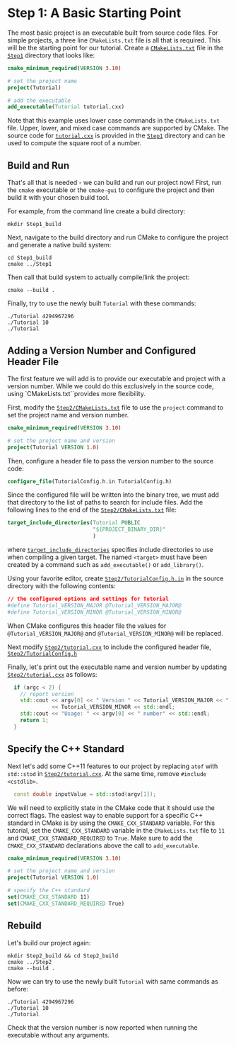 # Step 1: A Basic Starting Point

The most basic project is an executable built from source code files.
For simple projects, a three line `CMakeLists.txt` file is all that is
required. This will be the starting point for our tutorial. Create a
[`CMakeLists.txt`](./Step1/CMakeLists.txt) file in the [`Step1`](./Step1) directory that looks like:

```cmake
cmake_minimum_required(VERSION 3.10)

# set the project name
project(Tutorial)

# add the executable
add_executable(Tutorial tutorial.cxx)
```

Note that this example uses lower case commands in the `CMakeLists.txt` file.
Upper, lower, and mixed case commands are supported by CMake. The source
code for [`tutorial.cxx`](./Step1/tutorial.cxx) is provided in the [`Step1`](./Step1) directory and can be
used to compute the square root of a number.

## Build and Run

That's all that is needed - we can build and run our project now! First, run
the `cmake` executable or the
`cmake-gui` to configure the project and then build it
with your chosen build tool.

For example, from the command line create a build directory:

```shell
mkdir Step1_build
```

Next, navigate to the build directory and run CMake to configure the project
and generate a native build system:

```shell
cd Step1_build
cmake ../Step1
```

Then call that build system to actually compile/link the project:

```shell
cmake --build .
```

Finally, try to use the newly built `Tutorial` with these commands:

```shell
./Tutorial 4294967296
./Tutorial 10
./Tutorial
```

## Adding a Version Number and Configured Header File

The first feature we will add is to provide our executable and project with a
version number. While we could do this exclusively in the source code, using
`CMakeLists.txt``provides more flexibility.

First, modify the [`Step2/CMakeLists.txt`](./Step2/CMakeLists.txt) file to use the `project` command
to set the project name and version number.

```cmake
cmake_minimum_required(VERSION 3.10)

# set the project name and version
project(Tutorial VERSION 1.0)
```

Then, configure a header file to pass the version number to the source
code:

```cmake
configure_file(TutorialConfig.h.in TutorialConfig.h)
```

Since the configured file will be written into the binary tree, we
must add that directory to the list of paths to search for include
files. Add the following lines to the end of the [`Step2/CMakeLists.txt`](./Step2/CMakeLists.txt) file:

```cmake
target_include_directories(Tutorial PUBLIC
                           "${PROJECT_BINARY_DIR}"
                           )
```

where [`target_include_directories`](https://cmake.org/cmake/help/latest/command/target_include_directories.html) specifies include directories to use when compiling a given target. The named `<target>` must have been created by a command such as `add_executable()` or `add_library()`.

Using your favorite editor, create [`Step2/TutorialConfig.h.in`](./Step2/TutorialConfig.h.in) in the source
directory with the following contents:

```cmake
// the configured options and settings for Tutorial
#define Tutorial_VERSION_MAJOR @Tutorial_VERSION_MAJOR@
#define Tutorial_VERSION_MINOR @Tutorial_VERSION_MINOR@
```

When CMake configures this header file the values for
`@Tutorial_VERSION_MAJOR@` and `@Tutorial_VERSION_MINOR@` will be
replaced.

Next modify [`Step2/tutorial.cxx`](./Step2/tutorial.cxx) to include the configured header file, [`Step2/TutorialConfig.h`](./Step2/TutorialConfig.h)

Finally, let's print out the executable name and version number by updating
[`Step2/tutorial.cxx`](./Step2/tutorial.cxx) as follows:

```C++ standard
  if (argc < 2) {
    // report version
    std::cout << argv[0] << " Version " << Tutorial_VERSION_MAJOR << "."
              << Tutorial_VERSION_MINOR << std::endl;
    std::cout << "Usage: " << argv[0] << " number" << std::endl;
    return 1;
  }
```

## Specify the C++ Standard

Next let's add some C++11 features to our project by replacing `atof` with
`std::stod` in [`Step2/tutorial.cxx`](./Step2/tutorial.cxx).  At the same time, remove `#include <cstdlib>`.

```C++ standard
  const double inputValue = std::stod(argv[1]);
```

We will need to explicitly state in the CMake code that it should use the
correct flags. The easiest way to enable support for a specific C++ standard
in CMake is by using the `CMAKE_CXX_STANDARD` variable. For this
tutorial, set the `CMAKE_CXX_STANDARD` variable in the
`CMakeLists.txt` file to `11` and `CMAKE_CXX_STANDARD_REQUIRED`
to `True`. Make sure to add the `CMAKE_CXX_STANDARD` declarations above the
call to `add_executable`.

```cmake
cmake_minimum_required(VERSION 3.10)

# set the project name and version
project(Tutorial VERSION 1.0)

# specify the C++ standard
set(CMAKE_CXX_STANDARD 11)
set(CMAKE_CXX_STANDARD_REQUIRED True)
```

## Rebuild

Let's build our project again:

```shell
mkdir Step2_build && cd Step2_build
cmake ../Step2
cmake --build .
```

Now we can try to use the newly built `Tutorial` with same commands as before:

```shell
./Tutorial 4294967296
./Tutorial 10
./Tutorial
```

Check that the version number is now reported when running the executable without any arguments.
